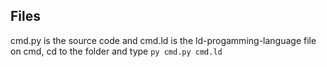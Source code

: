 ## Files
 cmd.py is the source code and cmd.ld is the ld-progamming-language file
 on cmd, cd to the folder and type `py cmd.py cmd.ld`
